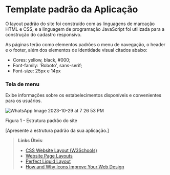 # Template padrão da Aplicação

O layout padrão do site foi construído com as linguagens de marcação HTML e CSS, e a linguagem de programação JavaScript foi utilizada para a construção do cadastro responsivo.

As páginas terão como elementos padrões o menu de navegação, o header e o footer, além dos elementos de identidade visual citados abaixo:

<ul>
<li>Cores: yellow, black, #000;</li>
<li>Font-family: 'Roboto', sans-serif;</li>
<li>Font-size: 25px e 14px </li>
</ul>

<h3><b>Tela de menu</b></h3>
<p>Exibe informações sobre os estabelecimentos disponíveis e convenientes para os usuários.</p>

![WhatsApp Image 2023-10-29 at 7 26 53 PM](https://github.com/ICEI-PUC-Minas-PMV-ADS/pmv-ads-2023-2-e1-proj-web-t13-pmv-ads-2023-2-e1-proj-acessoativo/assets/145785838/a4540e4d-6609-40ee-969c-4271de2f6b90)

Figura 1 - Estrutura padrão do site

[Apresente a estrutura padrão da sua aplicação.]

> **Links Úteis**:
>
> - [CSS Website Layout (W3Schools)](https://www.w3schools.com/css/css_website_layout.asp)
> - [Website Page Layouts](http://www.cellbiol.com/bioinformatics_web_development/chapter-3-your-first-web-page-learning-html-and-css/website-page-layouts/)
> - [Perfect Liquid Layout](https://matthewjamestaylor.com/perfect-liquid-layouts)
> - [How and Why Icons Improve Your Web Design](https://usabilla.com/blog/how-and-why-icons-improve-you-web-design/)
